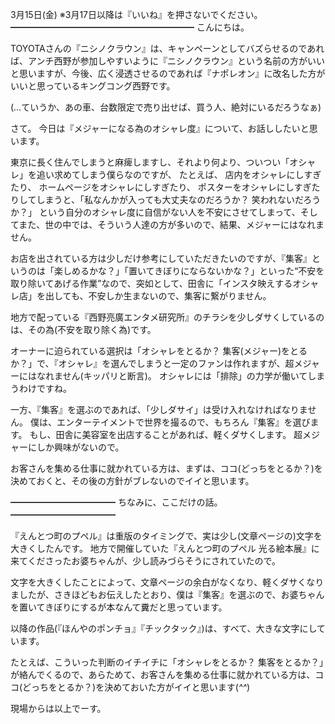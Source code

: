 3月15日(金) ※3月17日以降は『いいね』を押さないでください。
━━━━━━━━━━━━━━━━━━━━━
こんにちは。

TOYOTAさんの『ニシノクラウン』は、キャンペーンとしてバズらせるのであれば、アンチ西野が参加しやすいように『ニシノクラウン』という名前の方がいいと思いますが、今後、広く浸透させるのであれば『ナポレオン』に改名した方がいいと思っているキングコング西野です。

(…ていうか、あの車、台数限定で売り出せば、買う人、絶対にいるだろうなぁ)

さて。
今日は『メジャーになる為のオシャレ度』について、お話ししたいと思います。

東京に長く住んでしまうと麻痺しますし、それより何より、ついつい「オシャレ」を追い求めてしまう僕らなのですが、
たとえば、
店内をオシャレにしすぎたり、
ホームページをオシャレにしすぎたり、
ポスターをオシャレにしすぎたりしてしまうと、「私なんかが入っても大丈夫なのだろうか？ 笑われないだろうか？」
という自分のオシャレ度に自信がない人を不安にさせてしまって、そしてまた、世の中では、そういう人達の方が多いので、結果、メジャーにはなれません。

お店を出されている方は少しだけ参考にしていただきたいのですが、『集客』というのは「楽しめるかな？」「置いてきぼりにならないかな？」といった“不安を取り除いてあげる作業”なので、突如として、田舎に「インスタ映えするオシャレ店」を出しても、不安しか生まないので、集客に繋がりません。

地方で配っている『西野亮廣エンタメ研究所』のチラシを少しダサくしているのは、その為(不安を取り除く為)です。

オーナーに迫られている選択は「オシャレをとるか？ 集客(メジャー)をとるか？」で、『オシャレ』を選んでしまうと一定のファンは作れますが、超メジャーにはなれません(キッパリと断言)。
オシャレには「排除」の力学が働いてしまうわけですね。

一方、『集客』を選ぶのであれば、「少しダサイ」は受け入れなければなりません。
僕は、エンターテイメントで世界を撮るので、もちろん『集客』を選びます。
もし、田舎に美容室を出店することがあれば、軽くダサくします。
超メジャーにしか興味がないので。

お客さんを集める仕事に就かれている方は、まずは、ココ(どっちをとるか？)を決めておくと、その後の方針がブレないのでイイと思います。

━━━━━━━━━━━━
ちなみに、ここだけの話。
━━━━━━━━━━━━

『えんとつ町のプペル』は重版のタイミングで、実は少し(文章ページの)文字を大きくしたんです。
地方で開催していた『えんとつ町のプペル 光る絵本展』に来てくださったお婆ちゃんが、少し読みづらそうにされていたので。

文字を大きくしたことによって、文章ページの余白がなくなり、軽くダサくなりましたが、さきほどもお伝えしたとおり、僕は『集客』を選ぶので、お婆ちゃんを置いてきぼりにするが本なんて糞だと思っています。

以降の作品(『ほんやのポンチョ』『チックタック』)は、すべて、大きな文字にしています。

たとえば、こういった判断のイチイチに「オシャレをとるか？ 集客をとるか？」が絡んでくるので、あらためて、お客さんを集める仕事に就かれている方は、ココ(どっちをとるか？)を決めておいた方がイイと思います(*^^*)

現場からは以上でーす。

